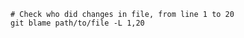 ---
---

```shell
# Check who did changes in file, from line 1 to 20
git blame path/to/file -L 1,20
```
